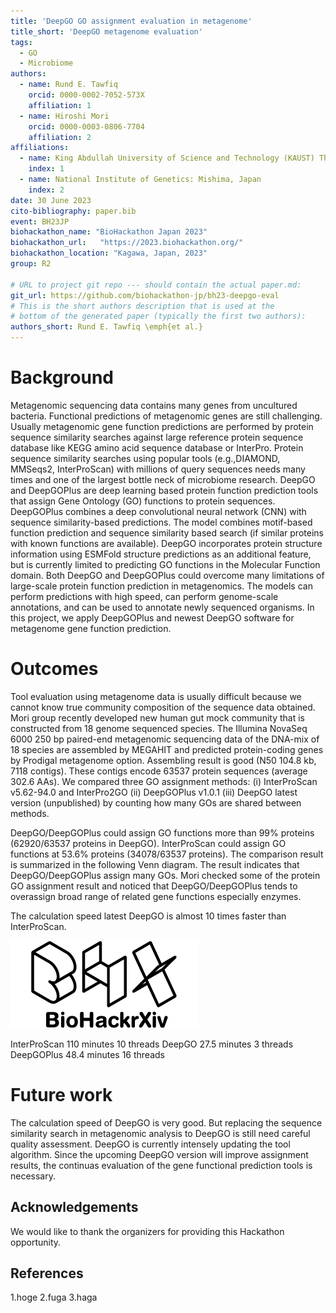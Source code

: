 ```yaml
---
title: 'DeepGO GO assignment evaluation in metagenome'
title_short: 'DeepGO metagenome evaluation'
tags:
  - GO
  - Microbiome
authors:
  - name: Rund E. Tawfiq
    orcid: 0000-0002-7052-573X
    affiliation: 1
  - name: Hiroshi Mori
    orcid: 0000-0003-0806-7704
    affiliation: 2
affiliations:
  - name: King Abdullah University of Science and Technology (KAUST) Thuwal, Kingdom of Saudi Arabia
    index: 1
  - name: National Institute of Genetics: Mishima, Japan
    index: 2
date: 30 June 2023
cito-bibliography: paper.bib
event: BH23JP
biohackathon_name: "BioHackathon Japan 2023"
biohackathon_url:   "https://2023.biohackathon.org/"
biohackathon_location: "Kagawa, Japan, 2023"
group: R2

# URL to project git repo --- should contain the actual paper.md:
git_url: https://github.com/biohackathon-jp/bh23-deepgo-eval
# This is the short authors description that is used at the
# bottom of the generated paper (typically the first two authors):
authors_short: Rund E. Tawfiq \emph{et al.}
---
```


# Background

Metagenomic sequencing data contains many genes from uncultured bacteria. Functional predictions of metagenomic genes are still challenging. Usually metagenomic gene function predictions are performed by protein sequence similarity searches against large reference protein sequence database like KEGG amino acid sequence database or InterPro. Protein sequence similarity searches using popular tools (e.g.,DIAMOND, MMSeqs2, InterProScan) with millions of query sequences needs many times and one of the largest bottle neck of microbiome research.
DeepGO and DeepGOPlus are deep learning based protein function prediction tools that assign Gene Ontology (GO) functions to protein sequences. DeepGOPlus combines a deep convolutional neural network (CNN) with sequence similarity-based predictions. The model combines motif-based function prediction and sequence similarity based search (if similar proteins with known functions are available). DeepGO incorporates protein structure information using ESMFold structure predictions as an additional feature, but is currently limited to predicting GO functions in the Molecular Function domain.
Both DeepGO and DeepGOPlus could overcome many limitations of large-scale protein function prediction in metagenomics. The models can perform predictions with high speed, can perform genome-scale annotations, and can be used to annotate newly sequenced organisms. In this project, we apply DeepGOPlus and newest DeepGO software for metagenome gene function prediction.

# Outcomes

Tool evaluation using metagenome data is usually difficult because we cannot know true community composition of the sequence data obtained. Mori group recently developed new human gut mock community that is constructed from 18 genome sequenced species. The Illumina NovaSeq 6000 250 bp paired-end metagenomic sequencing data of the DNA-mix of 18 species are assembled by MEGAHIT and predicted protein-coding genes by Prodigal metagenome option. Assembling result is good (N50 104.8 kb, 7118 contigs). These contigs encode 63537 protein sequences (average 302.6 AAs). We compared three GO assignment methods:
(i) InterProScan v5.62-94.0 and InterPro2GO
(ii) DeepGOPlus v1.0.1
(iii) DeepGO latest version (unpublished)
by counting how many GOs are shared between methods.

DeepGO/DeepGOPlus could assign GO functions more than 99% proteins (62920/63537 proteins in DeepGO). InterProScan could assign GO functions at 53.6% proteins (34078/63537 proteins).
The comparison result is summarized in the following Venn diagram.
The result indicates that DeepGO/DeepGOPlus assign many GOs. Mori checked some of the protein GO assignment result and noticed that DeepGO/DeepGOPlus tends to overassign broad range of related gene functions especially enzymes.

The calculation speed latest DeepGO is almost 10 times faster than InterProScan.

![Caption for BioHackrXiv logo figure](./biohackrxiv.png)

InterProScan	110 minutes	10 threads
DeepGO	27.5 minutes	3 threads
DeepGOPlus	48.4 minutes	16 threads

# Future work

The calculation speed of DeepGO is very good. But replacing the sequence similarity search in metagenomic analysis to DeepGO is still need careful quality assessment. DeepGO is currently intensely updating the tool algorithm. Since the upcoming DeepGO version will improve assignment results, the continuas evaluation of the gene functional prediction tools is necessary.

## Acknowledgements

We would like to thank the organizers for providing this Hackathon opportunity.

## References

1.hoge
2.fuga
3.haga
